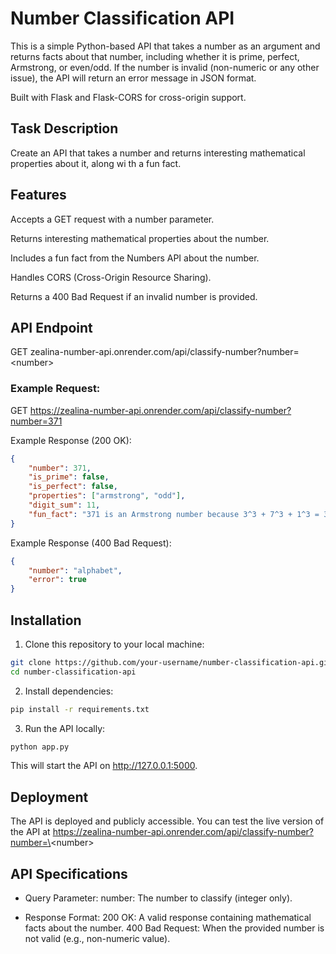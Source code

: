 # Number Classification API

This is a simple Python-based API that takes a number as an argument and returns facts about that number, including whether it is prime, perfect, Armstrong, or even/odd. If the number is invalid (non-numeric or any other issue), the API will return an error message in JSON format.

Built with Flask and Flask-CORS for cross-origin support.

## Task Description

Create an API that takes a number and returns interesting mathematical properties about it, along wi
th a fun fact.

## Features

Accepts a GET request with a number parameter.

Returns interesting mathematical properties about the number.

Includes a fun fact from the Numbers API about the number.

Handles CORS (Cross-Origin Resource Sharing).

Returns a 400 Bad Request if an invalid number is provided.


## API Endpoint

GET zealina-number-api.onrender.com/api/classify-number?number=\<number\>

### Example Request:

GET https://zealina-number-api.onrender.com/api/classify-number?number=371

Example Response (200 OK):
```json
{
    "number": 371,
    "is_prime": false,
    "is_perfect": false,
    "properties": ["armstrong", "odd"],
    "digit_sum": 11,
    "fun_fact": "371 is an Armstrong number because 3^3 + 7^3 + 1^3 = 371"
}
```

Example Response (400 Bad Request):
```json
{
    "number": "alphabet",
    "error": true
}
```

## Installation

1. Clone this repository to your local machine:
```sh
git clone https://github.com/your-username/number-classification-api.git
cd number-classification-api
```

2. Install dependencies:
```sh
pip install -r requirements.txt
```

3. Run the API locally:
```sh
python app.py
```

This will start the API on http://127.0.0.1:5000.



## Deployment

The API is deployed and publicly accessible. You can test the live version of the API at https://zealina-number-api.onrender.com/api/classify-number?number=\<number\>

## API Specifications
-   Query Parameter:
number: The number to classify (integer only).

-   Response Format:
200 OK: A valid response containing mathematical facts about the number.
400 Bad Request: When the provided number is not valid (e.g., non-numeric value).

